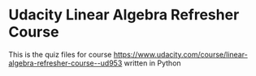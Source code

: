 # Udacity Linear Algebra Refresher Course

This is the quiz files for course https://www.udacity.com/course/linear-algebra-refresher-course--ud953 written in Python

